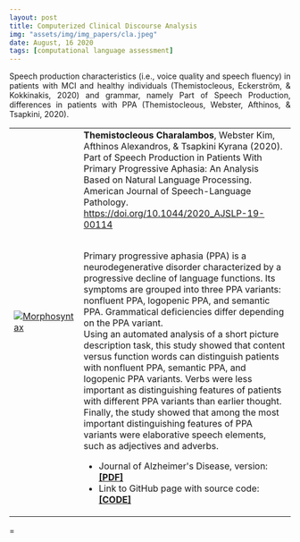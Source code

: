 ```yaml
---
layout: post
title: Computerized Clinical Discourse Analysis
img: "assets/img/img_papers/cla.jpeg"
date: August, 16 2020
tags: [computational language assessment]
---
```


<p style="text-align: justify;">Speech production characteristics (i.e., voice quality and speech fluency) in
patients with MCI and healthy individuals (Themistocleous, Eckerström, & Kokkinakis, 2020) and grammar,
namely Part of Speech Production, differences in patients with PPA (Themistocleous, Webster, Afthinos, &
Tsapkini, 2020).</p>
<table>
<tr>
<td style="border-" width="20%"><a
href="https://pubs.asha.org/doi/10.1044/2020_AJSLP-19-00114" class="zoom-effect"><img
src="{{base.url}}/assets/img/img_papers/morpho.jpg" alt="Morphosyntax" /></a></td>
<td style="border-" width="80%"><strong>Themistocleous Charalambos</strong>, Webster Kim,
Afthinos Alexandros, & Tsapkini Kyrana (2020). Part of Speech Production in Patients With Primary
Progressive Aphasia: An Analysis Based on Natural Language Processing. American Journal of
Speech-Language Pathology. <a
href="https://doi.org/10.1044/2020_AJSLP-19-00114">https://doi.org/10.1044/2020_AJSLP-19-00114</a><br><br>

Primary progressive aphasia (PPA) is a neurodegenerative disorder characterized by a progressive
decline of language functions. Its symptoms are grouped into three PPA variants: nonfluent PPA,
logopenic PPA, and semantic PPA. Grammatical deficiencies differ depending on the PPA variant.<br>
Using an automated analysis of a short picture description task, this study showed that content
versus function words can distinguish patients with nonfluent PPA, semantic PPA, and logopenic PPA
variants. Verbs were less important as distinguishing features of patients with different PPA
variants than earlier thought. Finally, the study showed that among the most important
distinguishing features of PPA variants were elaborative speech elements, such as adjectives and
adverbs.<br>
<ul>
<li>Journal of Alzheimer's Disease, version: <a
href="https://pubs.asha.org/doi/10.1044/2020_AJSLP-19-00114"> <b>[PDF]</b></a></li>
<li>Link to GitHub page with source code: <a
href="https://github.com/themistocleous/JAD_paper"><b>[CODE]</b></a></li>
</ul>
</td>
</tr>
</table>
=